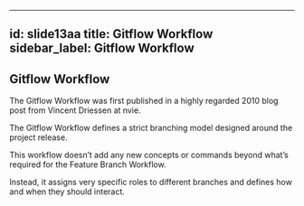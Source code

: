 

---
id: slide13aa
title:  Gitflow Workflow
sidebar_label:  Gitflow Workflow
---


## Gitflow Workflow

The Gitflow Workflow was first published in a highly regarded 2010 blog post from Vincent Driessen at nvie.

The Gitflow Workflow defines a strict branching model designed around the project release.

This workflow doesn’t add any new concepts or commands beyond what’s required for the Feature Branch Workflow.

Instead, it assigns very specific roles to different branches and defines how and when they should interact.
